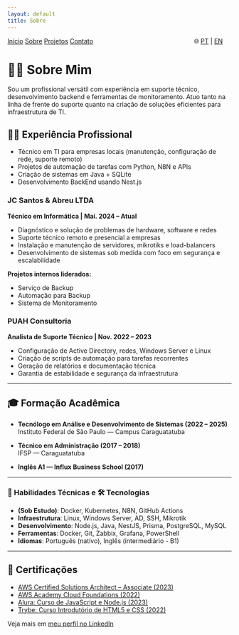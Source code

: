 ```yaml
---
layout: default
title: Sobre
---
```


<nav class="navbar">
  <a href="/RaulAnselmoPortfolio/pt/">Início</a>
  <a href="/RaulAnselmoPortfolio/pt/sobre">Sobre</a>
  <a href="/RaulAnselmoPortfolio/pt/projetos">Projetos</a>
  <a href="/RaulAnselmoPortfolio/pt/contato">Contato</a>

  <span style="float: right; margin-right: 20px;">
    🌐 <a href="/RaulAnselmoPortfolio/pt/">PT</a> | <a href="/RaulAnselmoPortfolio/en/">EN</a>
  </span>
</nav>



# 👨‍💻 Sobre Mim

Sou um profissional versátil com experiência em suporte técnico, desenvolvimento backend e ferramentas de monitoramento. Atuo tanto na linha de frente do suporte quanto na criação de soluções eficientes para infraestrutura de TI.

## 🧑‍💼 Experiência Profissional

- Técnico em TI para empresas locais (manutenção, configuração de rede, suporte remoto)
- Projetos de automação de tarefas com Python, N8N e APIs
- Criação de sistemas em Java + SQLite
- Desenvolvimento BackEnd usando Nest.js

### JC Santos & Abreu LTDA  
**Técnico em Informática | Mai. 2024 – Atual**

- Diagnóstico e solução de problemas de hardware, software e redes
- Suporte técnico remoto e presencial a empresas
- Instalação e manutenção de servidores, mikrotiks e load-balancers
- Desenvolvimento de sistemas sob medida com foco em segurança e escalabilidade

**Projetos internos liderados:**
- Serviço de Backup
- Automação para Backup
- Sistema de Monitoramento

### PUAH Consultoria  
**Analista de Suporte Técnico | Nov. 2022 – 2023**

- Configuração de Active Directory, redes, Windows Server e Linux
- Criação de scripts de automação para tarefas recorrentes
- Geração de relatórios e documentação técnica
- Garantia de estabilidade e segurança da infraestrutura


---

## 🎓 Formação Acadêmica

- **Tecnólogo em Análise e Desenvolvimento de Sistemas (2022 – 2025)**  
  Instituto Federal de São Paulo — Campus Caraguatatuba

- **Técnico em Administração (2017 – 2018)**  
  IFSP — Caraguatatuba

- **Inglês A1 — Influx Business School (2017)**

---

### 📌 Habilidades Técnicas e 🛠️ Tecnologias

- **(Sob Estudo)**: Docker, Kubernetes, N8N, GitHub Actions 
- **Infraestrutura**: Linux, Windows Server, AD, SSH, Mikrotik
- **Desenvolvimento**: Node.js, Java, NestJS, Prisma, PostgreSQL, MySQL
- **Ferramentas**: Docker, Git, Zabbix, Grafana, PowerShell
- **Idiomas**: Português (nativo), Inglês (intermediário - B1)

---

## 📜 Certificações

- [AWS Certified Solutions Architect – Associate (2023)](https://www.credly.com/badges/ee4e6b18-56f0-41bf-a982-b6e02a6a4277/linked_in_profile)
- [AWS Academy Cloud Foundations (2022)](https://www.credly.com/badges/6eb36541-fb44-40d1-a4ac-4261e9f3f262/linked_in_profile)
- [Alura: Curso de JavaScript e Node.js (2023)](https://cursos.alura.com.br/user/raul-santos9/fullCertificate/5adcee856c133850e84d3db33f07f02d)
- [Trybe: Curso Introdutório de HTML5 e CSS (2022)](https://smartcerts.co/certificate/wyprlvby)

Veja mais em [meu perfil no LinkedIn](https://www.linkedin.com/in/raul-anselmo/)